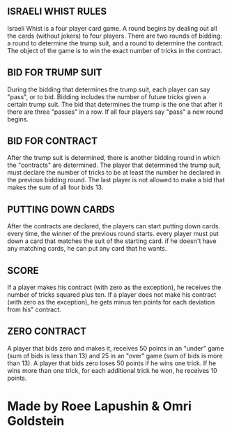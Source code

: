 ## ISRAELI WHIST RULES
Israeli Whist is a four player card game.
A round begins by dealing out all the
cards (without jokers) to four players.
There are two rounds of bidding:
a round to determine the trump suit,
and a round to determine the contract.
The object of the game is to win the exact
number of tricks in the contract.


## BID FOR TRUMP SUIT
During the bidding that determines the
trump suit, each player can say "pass",
or to bid. Bidding includes the number
of future tricks given a certain trump suit.
The bid that determines the trump is the
one that after it there are three "passes"
in a row. If all four players say "pass"
a new round begins.


## BID FOR CONTRACT
After the trump suit is determined, there
is another bidding round in which the
"contracts" are determined. The player that
determined the trump suit, must declare the
number of tricks to be at least the number
he declared in the previous bidding round.
The last player is not allowed to make a bid
that makes the sum of all four bids 13.


## PUTTING DOWN CARDS
After the contracts are declared, the players
can start putting down cards. every time, the winner of the
previous round starts. every player must put down a card
that matches the suit of the starting card. if he doesn't
have any matching cards, he can put any card that he wants.


## SCORE
If a player makes his contract (with zero
as the exception), he receives the number
of tricks squared plus ten.
If a player does not make his contract
(with zero as the exception), he gets minus
ten points for each deviation from his"
contract.


## ZERO CONTRACT
A player that bids zero and makes it,
receives 50 points in an "under" game
(sum of bids is less than 13) and 25 in an
"over" game (sum of bids is more than 13).
A player that bids zero loses 50 points if
he wins one trick. If he wins more than
one trick, for each additional trick he won,
he receives 10 points.


# Made by Roee Lapushin & Omri Goldstein